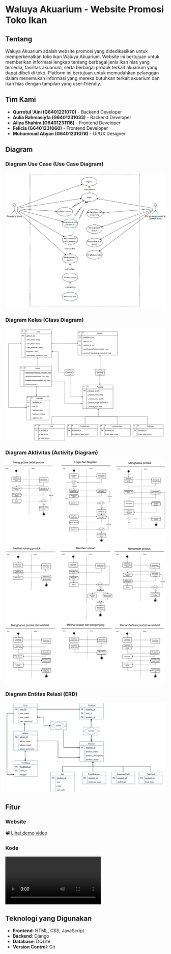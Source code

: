 
# Waluya Akuarium - Website Promosi Toko Ikan

## Tentang

Waluya Akuarium adalah website promosi yang didedikasikan untuk memperkenalkan toko ikan Waluya Akuarium. Website ini bertujuan untuk memberikan informasi lengkap tentang berbagai jenis ikan hias yang tersedia, fasilitas akuarium, serta berbagai produk terkait akuarium yang dapat dibeli di toko. Platform ini bertujuan untuk memudahkan pelanggan dalam menemukan informasi yang mereka butuhkan terkait akuarium dan ikan hias dengan tampilan yang user-friendly.

## Tim Kami

- **Qurrotul 'Aini (G6401221070)** - Backend Developer
- **Aulia Rahmasiyfa (G6401231033)** - Backend Developer
- **Aliya Shahira (G6401231116)** - Frontend Developer
- **Felicia (G6401231060)** - Frontend Developer
- **Muhammad Abyan (G6401231078)** - UI/UX Designer

## Diagram

### Diagram Use Case (Use Case Diagram)

![ERD](./public/UCD.png)

### Diagram Kelas (Class Diagram)

![ClassD](./public/CD.png)

### Diagram Aktivitas (Activity Diagram)

![ActivityD](./public/AD1.png)
![ActivityD](./public/AD2.png)
![ActivityD](./public/AD3.png)

### Diagram Entitas Relasi (ERD)

![UseCaseD](./public/ERD.png)

## Fitur

### Website

📽️ [Lihat demo video](./public/web.mp4)

### Kode

![Kode](./public/kode.mp4)

## Teknologi yang Digunakan

- **Frontend**: HTML, CSS, JavaScript 
- **Backend**: Django
- **Database**: DQLite
- **Version Control**: Git
